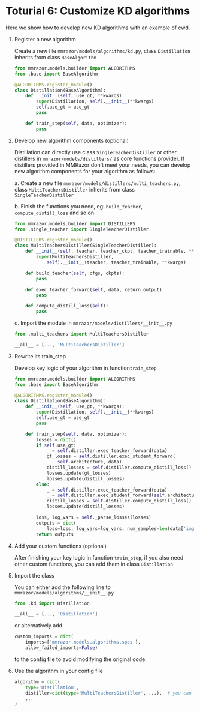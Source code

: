 # Toturial 6: Customize KD algorithms

Here we show how to develop new KD algorithms with an example of cwd.

1. Register a new algorithm

    Create a new file `mmrazor/models/algorithms/kd.py`, class `Distillation` inherits from class `BaseAlgorithm`

    ```python
    from mmrazor.models.builder import ALGORITHMS
    from .base import BaseAlgorithm

    @ALGORITHMS.register_module()
    class Distillation(BaseAlgorithm):
        def __init__(self, use_gt, **kwargs):
            super(Distillation, self).__init__(**kwargs)
            self.use_gt = use_gt
            pass

        def train_step(self, data, optimizer):
            pass
    ```

2. Develop new algorithm components (optional)

    Distillation can directly use class `SingleTeacherDistiller` or other distillers in `mmrazor/models/distillers/` as core functions provider. If distillers provided in MMRazor don't meet your needs, you can develop new algorithm components for your algorithm as follows:

    a. Create a new file `mmrazor/models/distillers/multi_teachers.py`, class `MultiTeachersDistiller` inherits from class `SingleTeacherDistiller`

    b. Finish the functions you need, eg: `build_teacher`, `compute_distill_loss` and so on

    ```python
    from mmrazor.models.builder import DISTILLERS
    from .single_teacher import SingleTeacherDistiller

    @DISTILLERS.register_module()
    class MultiTeachersDistiller(SingleTeacherDistiller):
        def __init__(self, teacher, teacher_ckpt, teacher_trainable, **kwargs):
            super(MultiTeachersDistiller,
                self).__init__(teacher, teacher_trainable, **kwargs)

        def build_teacher(self, cfgs, ckpts):
            pass

        def exec_teacher_forward(self, data, return_output):
            pass

        def compute_distill_loss(self):
            pass
    ```

   c. Import the module in `mmrazor/models/distillers/__init__.py`

    ```python
    from .multi_teachers import MultiTeachersDistiller

    __all__ = [..., 'MultiTeachersDistiller']
    ```

3. Rewrite its train_step

    Develop key logic of your algorithm in function`train_step`

    ```python
    from mmrazor.models.builder import ALGORITHMS
    from .base import BaseAlgorithm

    @ALGORITHMS.register_module()
    class Distillation(BaseAlgorithm):
        def __init__(self, use_gt, **kwargs):
            super(Distillation, self).__init__(**kwargs)
            self.use_gt = use_gt
            pass

        def train_step(self, data, optimizer):
            losses = dict()
            if self.use_gt:
                _ = self.distiller.exec_teacher_forward(data)
                gt_losses = self.distiller.exec_student_forward(
                    self.architecture, data)
                distill_losses = self.distiller.compute_distill_loss()
                losses.update(gt_losses)
                losses.update(distill_losses)
            else:
                _ = self.distiller.exec_teacher_forward(data)
                _ = self.distiller.exec_student_forward(self.architecture, data)
                distill_losses = self.distiller.compute_distill_loss()
                losses.update(distill_losses)

            loss, log_vars = self._parse_losses(losses)
            outputs = dict(
                loss=loss, log_vars=log_vars, num_samples=len(data['img'].data))
            return outputs
    ```

4. Add your custom functions (optional)

    After finishing your key logic in function `train_step`, if you also need other custom functions, you can add them in class `Distillation`

5. Import the class

    You can either add the following line to `mmrazor/models/algorithms/__init__.py`

    ```python
    from .kd import Distillation

    __all__ = [..., 'Distillation']
    ```

    or alternatively add

    ```python
    custom_imports = dict(
        imports=['mmrazor.models.algorithms.spos'],
        allow_failed_imports=False)
    ```

    to the config file to avoid modifying the original code.

6. Use the algorithm in your config file

    ```python
    algorithm = dict(
        type='Distillation',
        distiller=dict(type='MultiTeachersDistiller', ...),  # you can also use your new algorithm components here
        ...
    )
    ```
